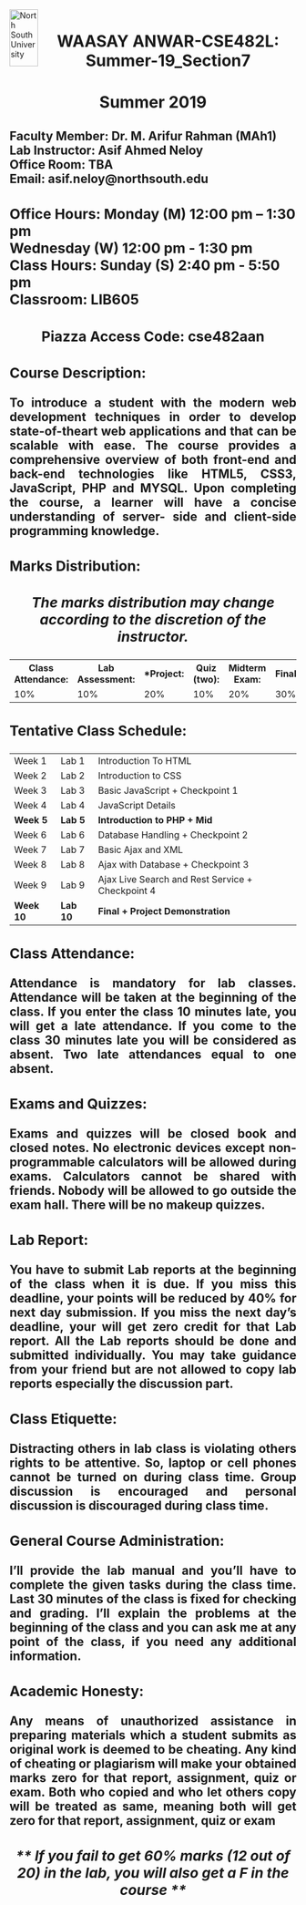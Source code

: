 <!DOCTYPE html>
<html>
<head>
<div align="left"><img src="NSU.jpg" alt="North South University" align="left" height="100" width="50"></div>
<div align="Center">
<h1 style="text-align:center;">WAASAY ANWAR-CSE482L: Summer-19_Section7</h1>
<h1 style="text-align:center;">Summer 2019</h1>
</div>
</head>
<body>

<h2><strong>Faculty Member: Dr. M. Arifur Rahman (MAh1)<br>
Lab Instructor: Asif Ahmed Neloy<br>
Office Room: TBA<br>
Email: asif.neloy@northsouth.edu</strong</h2>
<h3>Office Hours: Monday (M) 12:00 pm – 1:30 pm<br>
Wednesday (W) 12:00 pm - 1:30 pm<br>
Class Hours: Sunday (S) 2:40 pm - 5:50 pm<br>
Classroom: LIB605</h3>
<h3 style="text-align:center;">Piazza Access Code: cse482aan</h3>
<h3><strong>Course Description:</strong></h3>
<p style="text-align: justify;">
To introduce a student with the modern web development techniques in order to develop state-of-theart web applications and that can be scalable with ease. The course provides a comprehensive
overview of both front-end and back-end technologies like HTML5, CSS3, JavaScript, PHP and
MYSQL. Upon completing the course, a learner will have a concise understanding of server- side and
client-side programming knowledge.
</p>
<h3><strong>Marks Distribution:</strong></h3>
<table style="width:100%">
  <tr>
    <th>Class Attendance:</th>
	<th>Lab Assessment:</th>
	<th>*Project:</th>
	<th>Quiz (two): </th>
	<th>Midterm Exam: </th>
	<th>Final:</th>
    
  </tr>
  <tr>
    <td>10%</td>
    <td>10%</td>
    <td>20%</td>
	<td>10%</td>
	<td>20%</td>
	<td>30%</td>
	
  </tr>  
<h3 style="text-align:center;"><i>The marks distribution may change according to the discretion of the instructor.</i></h3>
</table>
<h3><strong>Tentative Class Schedule:</strong></h3>
<table style="width:100%">
  

  <tr>
    <td>Week 1</td>
    <td>Lab 1</td>
    <td>Introduction To HTML</td>
	
  </tr>  
  <tr>
    <td>Week 2</td>
    <td>Lab 2</td>
    <td>Introduction to CSS</td>
	
  </tr>  
  <tr>
    <td>Week 3</td>
    <td>Lab 3</td>
    <td>Basic JavaScript + Checkpoint 1</td>
	
  </tr>  
  <tr>
    <td>Week 4</td>
    <td>Lab 4</td>
    <td>JavaScript Details</td>
	
  </tr>   
  <tr>
    <td><strong>Week 5</strong></td>
    <td><strong>Lab 5</strong></td>
    <td><strong>Introduction to PHP + Mid</strong></td>
	
  </tr>  
  <tr>
    <td>Week 6</td>
    <td>Lab 6</td>
    <td>Database Handling + Checkpoint 2</td>
	
  </tr> 
<tr>
    <td>Week 7</td>
    <td>Lab 7</td>
    <td>Basic Ajax and XML</td>
	
  </tr>
<tr>
    <td>Week 8</td>
    <td>Lab 8</td>
    <td>Ajax with Database + Checkpoint 3</td>
	
  </tr>
<tr>
    <td>Week 9</td>
    <td>Lab 9</td>
    <td>Ajax Live Search and Rest Service + Checkpoint 4</td>
	
  </tr>
<tr>
    <td><strong>Week 10</strong></td>
    <td><strong>Lab 10</strong></td>
    <td><strong>Final + Project Demonstration</strong></td>
	
  </tr>
</table>
<h3><strong>Class Attendance:</strong></h3>
<p style="text-align: justify;">
Attendance is mandatory for lab classes. Attendance will be taken at the
beginning of the class. If you enter the class 10 minutes late, you will get a late attendance. If you
come to the class 30 minutes late you will be considered as absent. Two late attendances equal to
one absent.
</p>
<h3><strong>Exams and Quizzes:</strong></h3>
<p style="text-align: justify;">
Exams and quizzes will be closed book and closed notes. No electronic
devices except non-programmable calculators will be allowed during exams. Calculators cannot
be shared with friends. Nobody will be allowed to go outside the exam hall. There will be no
makeup quizzes.
</p>
<h3><strong>Lab Report:</strong></h3>
<p style="text-align: justify;">
You have to submit Lab reports at the beginning of the class when it is due. If you
miss this deadline, your points will be reduced by 40% for next day submission. If you miss the
next day’s deadline, your will get zero credit for that Lab report. All the Lab reports should be
done and submitted individually. You may take guidance from your friend but are not allowed to
copy lab reports especially the discussion part.
</p>
<h3><strong>Class Etiquette:</strong></h3>
<p style="text-align: justify;">
Distracting others in lab class is violating others rights to be attentive. So, laptop
or cell phones cannot be turned on during class time. Group discussion is encouraged and personal
discussion is discouraged during class time.
</p>
<h3><strong>General Course Administration:</strong></h3>
<p style="text-align: justify;">
I’ll provide the lab manual and you’ll have to complete the
given tasks during the class time. Last 30 minutes of the class is fixed for checking and grading.
I’ll explain the problems at the beginning of the class and you can ask me at any point of the class,
if you need any additional information.
</p>
<h3><strong>Academic Honesty:</strong></h3>
<p style="text-align: justify;">
Any means of unauthorized assistance in preparing materials which a student
submits as original work is deemed to be cheating. Any kind of cheating or plagiarism will make
your obtained marks zero for that report, assignment, quiz or exam. Both who copied and who let
others copy will be treated as same, meaning both will get zero for that report, assignment, quiz or
exam
</p>
<h3 style="text-align:center;"><i>** If you fail to get 60% marks (12 out of 20) in the lab,
you will also get a F in the course **</i></h3>

</body>
</html>
